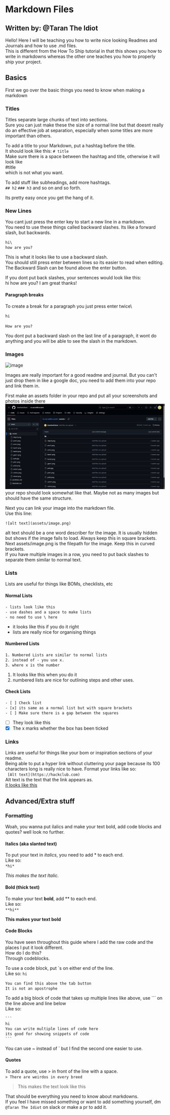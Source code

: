 # Markdown Files

Written by: @Taran The Idiot
---

Hello! Here I will be teaching you how to write nice looking Readmes and Journals and how to use .md files.\
This is different from the How To Ship tutorial in that this shows you how to write in markdowns whereas the other one teaches you how to properly ship your project.

## Basics

First we go over the basic things you need to know when making a markdown

### Titles

Titles separate large chunks of text into sections.\
Sure you can just make these the size of a normal line but that doesnt really do an effective job at separation, especially when some titles are more important than others.

To add a title to your Markdown, put a hashtag before the title.\
It should look like this: `# title`\
Make sure there is a space between the hashtag and title, otherwise it will look like\
#title\
which is not what you want.

To add stuff like subheadings, add more hashtags.\
`## h2` `### h3` and so on and so forth.

Its pretty easy once you get the hang of it.

### New Lines

You cant just press the enter key to start a new line in a markdown.\
You need to use these things called backward slashes. Its like a forward slash, but backwards.

```
hi\
how are you?
```
This is what it looks like to use a backward slash.\
You should still press enter between lines so its easier to read when editing.\
The Backward Slash can be found above the enter button.

If you dont put back slashes, your sentences would look like this:\
hi
how are you?
I am great thanks!

#### Paragraph breaks

To create a break for a paragraph you just press enter twice\
```
hi

How are you?
```
You dont put a backward slash on the last line of a paragraph, it wont do anything and you will be able to see the slash in the markdown.

### Images

![image](/app/assets/images/logo.png)

Images are really important for a good readme and journal. But you can't just drop them in like a google doc, you need to add them into your repo and link them in.

First make an assets folder in your repo and put all your screenshots and photos inside there\
![screenie](/app/assets/images/markdownimage.png)\
your repo should look somewhat like that. Maybe not as many images but should have the same structure.

Next you can link your image into the markdown file.\
Use this line:
```
![alt text](assets/image.png)
```

alt text should be a one word describer for the image. It is usually hidden but shows if the image fails to load. Always keep this in square brackets.\
Next assets/image.png is the filepath for the image. Keep this in curved brackets.\
If you have multiple images in a row, you need to put back slashes to separate them similar to normal text.

### Lists

Lists are useful for things like BOMs, checklists, etc

#### Normal Lists
```
- lists look like this
- use dashes and a space to make lists
- no need to use \ here
```
- it looks like this if you do it right
- lists are really nice for organising things


#### Numbered Lists
```
1. Numbered Lists are similar to normal lists
2. instead of - you use x.
3. where x is the number
```
1. It looks like this when you do it
2. numbered lists are nice for outlining steps and other uses.


#### Check Lists
```
- [ ] Check list
- [x] its same as a normal list but with square brackets
- [ ] Make sure there is a gap between the squares
```
- [ ] They look like this
- [x] The x marks whether the box has been ticked

### Links

Links are useful for things like your bom or inspiration sections of your readme.\
Being able to put a hyper link without cluttering your page because its 100 characters long is really nice to have.
Format your links like so:\
` [Alt text](https://hackclub.com)`\
Alt text is the text that the link appears as.\
[it looks like this](https://hackclub.com)

## Advanced/Extra stuff

### Formatting

Woah, you wanna put ilalics and make your text bold, add code blocks and quotes? well look no further.

#### Italics (aka slanted text)

To put your text in *italics*, you need to add * to each end.\
Like so:\
`*hi*`

*This makes the text Italic.*

#### Bold (thick text)

To make your text **bold**, add ** to each end.\
Like so:\
`**hi**`

**This makes your text bold**

#### Code Blocks

You have seen throughout this guide where I add the raw code and the places I put it look different.\
How do I do this?\
Through codeblocks.

To use a code block, put `s on either end of the line.\
Like so:
``hi``

```
You can find this above the tab button
It is not an apostrophe
```

To add a big block of code that takes up multiple lines like above, use ``` on the line above and line below\
Like so:
~~~
```
hi
You can write multiple lines of code here
its good for showing snippets of code
```
~~~

You can use ~ instead of ` but I find the second one easier to use.

#### Quotes

To add a quote, use > in front of the line with a space.\
`> There are weirdos in every breed`

> This makes the text look like this

That should be everything you need to know about markdowns.\
If you feel I have missed something or want to add something yourself, dm `@Taran The Idiot` on slack or make a pr to add it.
